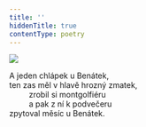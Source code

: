 ```yaml
---
title: ''
hiddenTitle: true
contentType: poetry
---
```


<section>

![](../Images/017.jpg)

A jeden chlápek u Benátek,  
ten zas měl v hlavě hrozný zmatek,  
         zrobil si montgolfiéru  
         a pak z ní k podvečeru  
zpytoval měsíc u Benátek.

</section>
